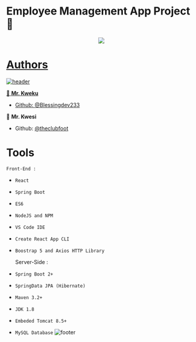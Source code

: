 # Employee Management App Project :ledger:


<p align="center">
  <a href="https://github.com/DenverCoder1/readme-typing-svg"><img src="https://readme-typing-svg.herokuapp.com/?lines=%20Welcome%20to%20this%20project;Watch%20This%20Space!;&font=Fira%20Code&center=true&width=440&height=45&color=f75c7e&vCenter=true&size=22">
</p>


# Authors
![header](https://capsule-render.vercel.app/api?type=rect&color=gradient&height=1)

 👤 **Mr. Kweku**
- Github: [@Blessingdev233](https://github.com/Blessingdev233)

 👤 **Mr. Kwesi**
- Github: [@theclubfoot](https://github.com/theclubfoot)

# Tools
    Front-End :
 * `React`
 * `Spring Boot`
 * `ES6`
 * `NodeJS and NPM`
 * `VS Code IDE` 
 * `Create React App CLI`
 * `Boostrap 5 and Axios HTTP Library`

    Server-Side :
 * `Spring Boot 2+`
 * `SpringData JPA (Hibernate)`
 * `Maven 3.2+`
 * `JDK 1.8`
 * `Embeded Tomcat 8.5+`
 * `MySQL Database`
![footer](https://capsule-render.vercel.app/api?type=rect&color=gradient&height=1)
